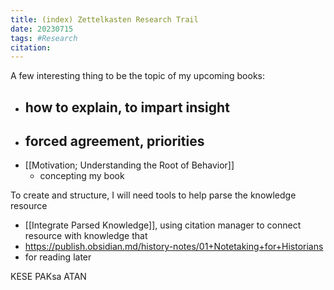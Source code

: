 ```yaml
---
title: (index) Zettelkasten Research Trail
date: 20230715
tags: #Research
citation: 
---
```

A few interesting thing to be the topic of my upcoming books:
- how to explain, to impart insight
	- 
- forced agreement, priorities
	- 
- [[Motivation; Understanding the Root of Behavior]]
	- concepting my book 


To create and structure, I will need tools to help parse the knowledge resource
- [[Integrate Parsed Knowledge]], using citation manager to connect resource with knowledge that 
- https://publish.obsidian.md/history-notes/01+Notetaking+for+Historians
- for reading later



KESE
PAKsa
ATAN